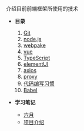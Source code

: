 介绍目前前端框架所使用的技术
* **目录**
    1. [Git](text/Git.md)
    2. [node.js](text/node-js.md)
    3. [webpake](text/webpake.md)
    4. [vue](text/vue.md)
    5. [TypeScript](text/TypeScript.md)
    6. [elementUI](text/elementUI.md)
    7. [axios](text/axios.md)
    8. [proxy](text/proxy.md)
    9. [代码编写习惯](text/Writecode.md)
    10. [Babel](text/Babel.md)

* **学习笔记**  
  * [六月](notes/june.md)
  * [项目介绍](notes/project.md)
